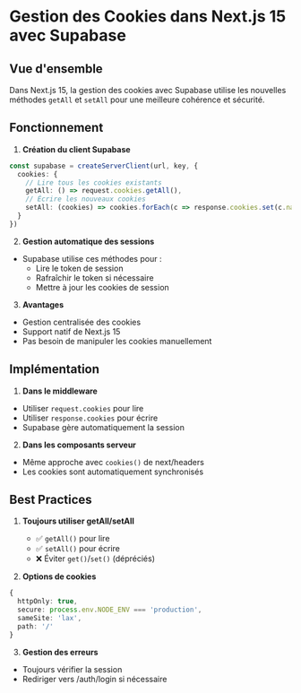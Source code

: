 # Gestion des Cookies dans Next.js 15 avec Supabase

## Vue d'ensemble

Dans Next.js 15, la gestion des cookies avec Supabase utilise les nouvelles méthodes `getAll` et `setAll` pour une meilleure cohérence et sécurité.

## Fonctionnement

1. **Création du client Supabase**
```typescript
const supabase = createServerClient(url, key, {
  cookies: {
    // Lire tous les cookies existants
    getAll: () => request.cookies.getAll(),
    // Écrire les nouveaux cookies
    setAll: (cookies) => cookies.forEach(c => response.cookies.set(c.name, c.value))
  }
})
```

2. **Gestion automatique des sessions**
- Supabase utilise ces méthodes pour :
  - Lire le token de session
  - Rafraîchir le token si nécessaire
  - Mettre à jour les cookies de session

3. **Avantages**
- Gestion centralisée des cookies
- Support natif de Next.js 15
- Pas besoin de manipuler les cookies manuellement

## Implémentation

1. **Dans le middleware**
- Utiliser `request.cookies` pour lire
- Utiliser `response.cookies` pour écrire
- Supabase gère automatiquement la session

2. **Dans les composants serveur**
- Même approche avec `cookies()` de next/headers
- Les cookies sont automatiquement synchronisés

## Best Practices

1. **Toujours utiliser getAll/setAll**
   - ✅ `getAll()` pour lire
   - ✅ `setAll()` pour écrire
   - ❌ Éviter `get()`/`set()` (dépréciés)

2. **Options de cookies**
```typescript
{
  httpOnly: true,
  secure: process.env.NODE_ENV === 'production',
  sameSite: 'lax',
  path: '/'
}
```

3. **Gestion des erreurs**
- Toujours vérifier la session
- Rediriger vers /auth/login si nécessaire